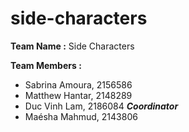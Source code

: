 # side-characters

**Team Name :** 
Side Characters

**Team Members :**
* Sabrina Amoura, 2156586
* Matthew Hantar, 2148289
* Duc Vinh Lam, 2186084 ***Coordinator***
* Maésha Mahmud, 2143806
